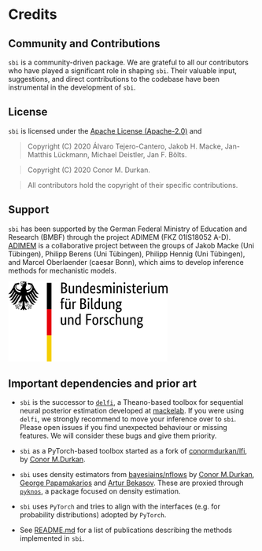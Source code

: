 # Credits

## Community and Contributions

`sbi` is a community-driven package. We are grateful to all our contributors who have
played a significant role in shaping `sbi`. Their valuable input, suggestions, and
direct contributions to the codebase have been instrumental in the development of `sbi`.

## License

`sbi` is licensed under the [Apache License (Apache-2.0)](https://www.apache.org/licenses/LICENSE-2.0) and

> Copyright (C) 2020 Álvaro Tejero-Cantero, Jakob H. Macke, Jan-Matthis Lückmann,
> Michael Deistler, Jan F. Bölts.

> Copyright (C) 2020 Conor M. Durkan.

> All contributors hold the copyright of their specific contributions.

## Support

`sbi` has been supported by the German Federal Ministry of Education and Research (BMBF)
through the project ADIMEM (FKZ 01IS18052 A-D).
[ADIMEM](https://fit.uni-tuebingen.de/Project/Details?id=9199) is a collaborative
project between the groups of Jakob Macke (Uni Tübingen), Philipp Berens (Uni Tübingen),
Philipp Hennig (Uni Tübingen), and Marcel Oberlaender (caesar Bonn), which aims to develop
inference methods for mechanistic models.

![](static/logo_bmbf.svg)

## Important dependencies and prior art

* `sbi` is the successor to [`delfi`](https://github.com/mackelab/delfi), a Theano-based
  toolbox for sequential neural posterior estimation developed at [mackelab](https://uni-tuebingen.de/en/research/core-research/cluster-of-excellence-machine-learning/research/research/cluster-research-groups/professorships/machine-learning-in-science/). If you were
  using `delfi`, we strongly recommend to move your inference over to `sbi`. Please open
  issues if you find unexpected behaviour or missing features. We will consider these
  bugs and give them priority.

* `sbi` as a PyTorch-based toolbox started as a fork of
  [conormdurkan/lfi](https://github.com/conormdurkan/lfi), by [Conor
  M.Durkan](https://conormdurkan.github.io/).

* `sbi` uses density estimators from
[bayesiains/nflows](https://github.com/bayesiains/nsf) by [Conor
M.Durkan](https://conormdurkan.github.io/), [George
Papamakarios](https://gpapamak.github.io/) and [Artur
Bekasov](https://arturbekasov.github.io/). These are proxied through
[`pyknos`](https://github.com/mackelab/pyknos), a package focused on density estimation.

* `sbi` uses `PyTorch` and tries to align with the interfaces (e.g. for probability
  distributions) adopted by `PyTorch`.

* See [README.md](https://github.com/mackelab/sbi/blob/master/README.md) for a list of
  publications describing the methods implemented in `sbi`.
